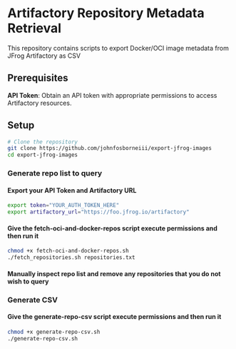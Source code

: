 # Artifactory Repository Metadata Retrieval

This repository contains scripts to export Docker/OCI image metadata from JFrog Artifactory as CSV

## Prerequisites

**API Token**: Obtain an API token with appropriate permissions to access Artifactory resources.

## Setup

```bash
# Clone the repository
git clone https://github.com/johnfosborneiii/export-jfrog-images
cd export-jfrog-images
```

### Generate repo list to query

#### Export your API Token and Artifactory URL
```bash
export token="YOUR_AUTH_TOKEN_HERE"
export artifactory_url="https://foo.jfrog.io/artifactory"
```

#### Give the fetch-oci-and-docker-repos script execute permissions and then run it
```bash
chmod +x fetch-oci-and-docker-repos.sh
./fetch_repositories.sh repositories.txt
```
#### Manually inspect repo list and remove any repositories that you do not wish to query

### Generate CSV

#### Give the generate-repo-csv script execute permissions and then run it
```bash
chmod +x generate-repo-csv.sh
./generate-repo-csv.sh
```


